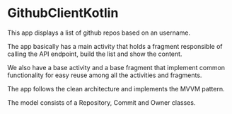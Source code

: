 # GithubClientKotlin

This app displays a list of github repos based on an username.  

The app basically has a main activity that holds a fragment responsible of calling the API endpoint, build the list and show the content.  

We also have a base activity and a base fragment that implement common functionality for easy reuse among all the activities and fragments.

The app follows the clean architecture and implements the MVVM pattern.

The model consists of a Repository, Commit and Owner classes.
